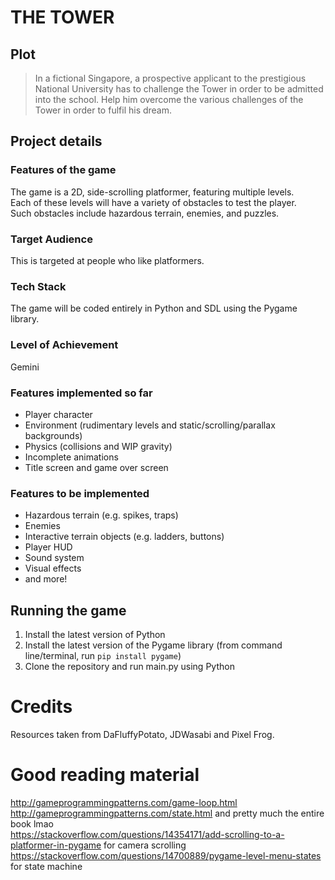 # THE TOWER  
  
## Plot
> In a fictional Singapore, a prospective applicant to the prestigious National University has to challenge the Tower in order to be admitted into the school. Help him overcome the various challenges of the Tower in order to fulfil his dream.
  
## Project details
### Features of the game  
The game is a 2D, side-scrolling platformer, featuring multiple levels.  
Each of these levels will have a variety of obstacles to test the player.  
Such obstacles include hazardous terrain, enemies, and puzzles.  

### Target Audience  
This is targeted at people who like platformers.

### Tech Stack  
The game will be coded entirely in Python and SDL using the Pygame library.  

### Level of Achievement  
Gemini  

### Features implemented so far
- Player character
- Environment (rudimentary levels and static/scrolling/parallax backgrounds)
- Physics (collisions and WIP gravity) 
- Incomplete animations
- Title screen and game over screen

### Features to be implemented
- Hazardous terrain (e.g. spikes, traps)
- Enemies
- Interactive terrain objects (e.g. ladders, buttons)
- Player HUD
- Sound system
- Visual effects
- and more!

## Running the game  
1. Install the latest version of Python
2. Install the latest version of the Pygame library (from command line/terminal, run `pip install pygame`)
3. Clone the repository and run main.py using Python  

# Credits
Resources taken from DaFluffyPotato, JDWasabi and Pixel Frog.


# Good reading material  
http://gameprogrammingpatterns.com/game-loop.html  
http://gameprogrammingpatterns.com/state.html and pretty much the entire book lmao  
https://stackoverflow.com/questions/14354171/add-scrolling-to-a-platformer-in-pygame for camera scrolling
https://stackoverflow.com/questions/14700889/pygame-level-menu-states for state machine
